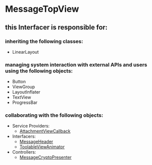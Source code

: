 # MessageTopView
## this Interfacer is responsible for: 
### inheriting the following classes: 
* LinearLayout
### managing system interaction with external APIs and users using the following objects: 
* Button
* ViewGroup
* LayoutInflater
* TextView
* ProgressBar
### collaborating with the following objects: 
* Service Providers: 
	* [AttachmentViewCallback](../ServiceProviders/AttachmentViewCallback.md) 
* Interfacers: 
	* [MessageHeader](../Interfacers/MessageHeader.md) 
	* [ToolableViewAnimator](../Interfacers/ToolableViewAnimator.md) 
* Controllers: 
	* [MessageCryptoPresenter](../Controllers/MessageCryptoPresenter.md) 
